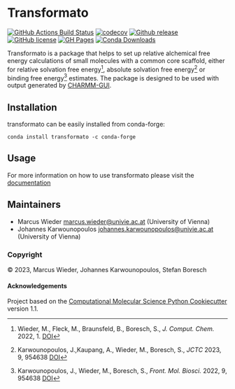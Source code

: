 Transformato
==============================
[//]: # (Badges)
[![GitHub Actions Build Status](https://github.com/wiederm/transformato/workflows/CI/badge.svg)](https://github.com/wiederm/transformato/actions?query=workflow%3ACI)
[![codecov](https://codecov.io/gh/wiederm/transformato/branch/master/graph/badge.svg)](https://codecov.io/gh/wiederm/transformato/branch/master)
[![Github release](https://badgen.net/github/release/wiederm/transformato)](https://github.com/wiederm/transformato/)
[![GitHub license](https://img.shields.io/github/license/wiederm/transformato?color=green)](https://github.com/wiederm/transformato/blob/main/LICENSE)
[![GH Pages](https://github.com/wiederm/transformato/actions/workflows/build_page.yaml/badge.svg)](https://github.com/wiederm/transformato/actions/workflows/build_page.yaml)
[![Conda Downloads](https://img.shields.io/conda/dn/conda-forge/transformato.svg)](https://anaconda.org/conda-forge/transformato)

Transformato is a package that helps to set up relative alchemical free energy calculations of small molecules with a common core scaffold, either for relative solvation free energy[^1], absolute solvation free energy[^2] or binding free energy[^3] estimates. The package is designed to be used with output generated by [CHARMM-GUI](https://charmm-gui.org/).

## Installation

transformato can be easily installed from conda-forge:
```
conda install transformato -c conda-forge
```

## Usage

For more information on how to use transformato please visit the [documentation](https://wiederm.github.io/transformato/)

## Maintainers

- Marcus Wieder <marcus.wieder@univie.ac.at> (University of Vienna)
- Johannes Karwounopoulos <johannes.karwounopoulos@univie.ac.at> (University of Vienna)


### Copyright

:copyright: 2023, Marcus Wieder, Johannes Karwounopoulos, Stefan Boresch


#### Acknowledgements
 
Project based on the 
[Computational Molecular Science Python Cookiecutter](https://github.com/molssi/cookiecutter-cms) version 1.1.


[^1]:  Wieder, M., Fleck, M., Braunsfeld, B., Boresch, S., *J. Comput. Chem.* 2022, 1. [DOI](https://doi.org/10.1002/jcc.26877)
[^2]:  Karwounopoulos, J.,Kaupang, A., Wieder, M., Boresch, S., *JCTC* 2023, 9, 954638 [DOI](https://doi.org/10.1021/acs.jctc.3c00691)
[^3]:  Karwounopoulos, J., Wieder, M., Boresch, S., *Front. Mol. Biosci.* 2022, 9, 954638 [DOI](https://doi.org/10.3389/fmolb.2022.954638
)
